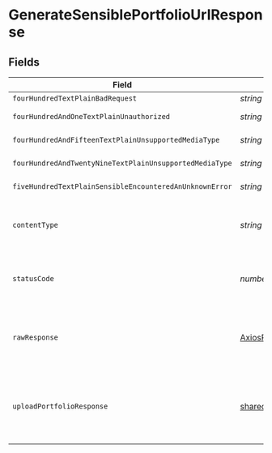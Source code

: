 # GenerateSensiblePortfolioUrlResponse


## Fields

| Field                                                                                   | Type                                                                                    | Required                                                                                | Description                                                                             |
| --------------------------------------------------------------------------------------- | --------------------------------------------------------------------------------------- | --------------------------------------------------------------------------------------- | --------------------------------------------------------------------------------------- |
| `fourHundredTextPlainBadRequest`                                                        | *string*                                                                                | :heavy_minus_sign:                                                                      | Bad Request                                                                             |
| `fourHundredAndOneTextPlainUnauthorized`                                                | *string*                                                                                | :heavy_minus_sign:                                                                      | Not authorized                                                                          |
| `fourHundredAndFifteenTextPlainUnsupportedMediaType`                                    | *string*                                                                                | :heavy_minus_sign:                                                                      | Unsupported Media Type                                                                  |
| `fourHundredAndTwentyNineTextPlainUnsupportedMediaType`                                 | *string*                                                                                | :heavy_minus_sign:                                                                      | Too Many Requests                                                                       |
| `fiveHundredTextPlainSensibleEncounteredAnUnknownError`                                 | *string*                                                                                | :heavy_minus_sign:                                                                      | Internal Server Error                                                                   |
| `contentType`                                                                           | *string*                                                                                | :heavy_check_mark:                                                                      | HTTP response content type for this operation                                           |
| `statusCode`                                                                            | *number*                                                                                | :heavy_check_mark:                                                                      | HTTP response status code for this operation                                            |
| `rawResponse`                                                                           | [AxiosResponse](https://axios-http.com/docs/res_schema)                                 | :heavy_check_mark:                                                                      | Raw HTTP response; suitable for custom response parsing                                 |
| `uploadPortfolioResponse`                                                               | [shared.UploadPortfolioResponse](../../../sdk/models/shared/uploadportfolioresponse.md) | :heavy_minus_sign:                                                                      | Returns the upload_url at which to PUT the document for extraction                      |